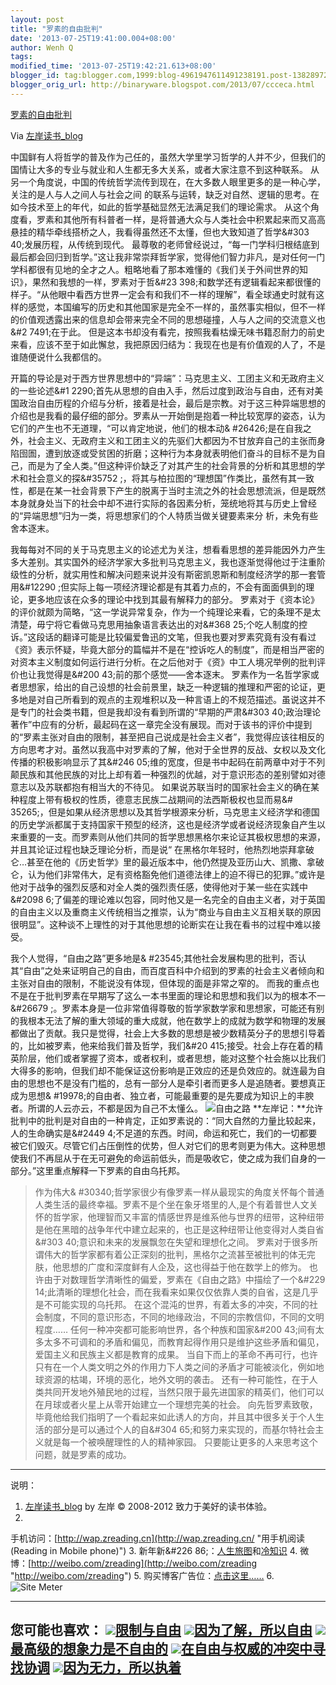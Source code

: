 ```yaml
---
layout: post
title: "罗素的自由批判"
date: '2013-07-25T19:41:00.004+08:00'
author: Wenh Q
tags:
modified_time: '2013-07-25T19:42:21.613+08:00'
blogger_id: tag:blogger.com,1999:blog-4961947611491238191.post-1382897248356031572
blogger_orig_url: http://binaryware.blogspot.com/2013/07/ccceca.html
---
```


[
罗素的自由批判](http://zreading.cn.feedsportal.com/c/35042/f/647833/s/2f1ab3b6/sc/22/l/0L0Szreading0Bcn0Carchives0C3910A0Bhtml/story01.htm)

Via [左岸读书_blog](http://www.zreading.cn/)

中国鲜有人将哲学的普及作为己任的，虽然大学里学习哲学的人并不少，但我们的国情让大多的专业与就业和人生都无多大关系，或者大家注意不到这种联系。
从另一个角度说，中国的传统哲学流传到现在，在大多数人眼里更多的是一种心学，关注的是人与人之间人与社会之间
的联系与运转，缺乏对自然、逻辑的思考。在如今技术至上的年代，如此的哲学基础显然无法满足我们的理论需求。
从这个角度看，罗素和其他所有科普者一样，是将普通大众与人类社会中积累起来而又高高悬挂的精华牵线搭桥之人，我看得虽然还不太懂，但也大致知道了哲学&#303
40;发展历程，从传统到现代。
最尊敬的老师曾经说过，“每一门学科归根结底到最后都会回归到哲学。”这让我非常崇拜哲学家，觉得他们智力非凡，是对任何一门学科都很有见地的全才之人。粗略地看了那本难懂的《我们关于外间世界的知识》，果然和我想的一样，罗素对于哲&#23
398;和数学还有逻辑看起来都很懂的样子。“从他眼中看西方世界一定会有和我们不一样的理解”，看全球通史时就有这样的感觉，本国编写的历史和其他国家是完全不一样的，虽然事实相似，但不一样的价值观透露出来的信息却会带来完全不同的思想碰撞，人与人之间的交流意义也&#2
7491;在于此。
但是这本书却没有看完，按照我看枯燥无味书籍忍耐力的前史来看，应该不至于如此懈怠，我把原因归结为：我现在也是有价值观的人了，不是谁随便说什么我都信的。

开篇的导论是对于西方世界思想中的“异端”：马克思主义、工团主义和无政府主义的一些论述&#1
2290;首先从思想的自由入手，然后过度到政治与自由，还有对美国政治自由历程的介绍与分析，接着是社会，最后是宗教。对于这三种异端思想的介绍也是我看的最仔细的部分。罗素从一开始倒是抱着一种比较宽厚的姿态，认为它们的产生也不无道理，“可以肯定地说，他们的根本动&
#26426;是在自我之外，社会主义、无政府主义和工团主义的先驱们大都因为不甘放弃自己的主张而身陷囹圄，遭到放逐或受贫困的折磨；这种行为本身就表明他们奋斗的目标不是为自己，而是为了全人类。”但这种评价缺乏了对其产生的社会背景的分析和其思想的学术和社会意义的探&#35752
;，将其与柏拉图的“理想国”作类比，虽然有其一致性，都是在某一社会背景下产生的脱离于当时主流之外的社会思想流派，但是既然本身就身处当下的社会中却不进行实际的各因素分析，笼统地将其与历史上曾经的“异端思想”归为一类，将思想家们的个人特质当做关键要素来分
析，未免有些舍本逐末。

我每每对不同的关于马克思主义的论述尤为关注，想看看思想的差异能因外力产生多大差别。其实国外的经济学家大多批判马克思主义，我也逐渐觉得他过于注重阶级性的分析，就实用性和解决问题来说并没有斯密凯恩斯和制度经济学的那一套管用&#12290
;但实际上每一项经济理论都是有其着力点的，不会有面面俱到的理论，更多地应该在众多的理论中找到其最有解释力的部分。
罗素对于《资本论》的评价就颇为简略，“这一学说异常复杂，作为一个纯理论来看，它的条理不是太清楚，毋宁将它看做马克思用抽象语言表达出的对&#368
25;个吃人制度的控诉。”这段话的翻译可能是比较偏爱鲁迅的文笔，但我也要对罗素究竟有没有看过《资》表示怀疑，毕竟大部分的篇幅并不是在“控诉吃人的制度”，而是相当严密的对资本主义制度如何运行进行分析。在之后他对于《资》中工人境况举例的批判评价也让我觉得是&#200
43;前的那个感觉——舍本逐末。
罗素作为一名哲学家或者思想家，给出的自己设想的社会前景里，缺乏一种逻辑的推理和严密的论证，更多地是对自己所看到的观点的主观堆积以及一种言语上的不规范描述。虽说这并不是专门的社会类书籍，但是我却没有看到所谓的“早期的严肃&#303
40;政治理论著作”中应有的分析，最起码在这一章完全没有展现。而对于该书的评价中提到的“罗素主张对自由的限制，甚至把自己说成是社会主义者”，我觉得应该往相反的方向思考才对。虽然以我高中对罗素的了解，他对于全世界的反战、女权以及文化传播的积极影响显示了其&#246
05;维的宽度，但是书中起码在前两章中对于不列颠民族和其他民族的对比上却有着一种强烈的优越，对于意识形态的差别譬如对德意志以及苏联都抱有相当大的不待见。
如果说苏联当时的国家社会主义的确在某种程度上带有极权的性质，德意志民族二战期间的法西斯极权也显而易&#
35265;，但是如果从经济思想以及其哲学根源来分析，马克思主义经济学和德国的历史学派都属于支持国家干预型的经济，这也是经济学或者说经济现象自产生以来重要的一支。而罗素则从他们共同的哲学思想黑格尔来论证其极权思想的来源，并且其论证过程也缺乏理论分析，而是说“
在黑格尔年轻时，他热烈地崇拜拿破仑…甚至在他的《历史哲学》里的最近版本中，他仍然提及亚历山大、凯撒、拿破仑，认为他们非常伟大，足有资格豁免他们道德法律上的迫不得已的犯罪。”或许是他对于战争的强烈反感和对全人类的强烈责任感，使得他对于某一些在实践中&#2098
6;了偏差的理论难以包容，同时他又是一名完全的自由主义者，对于英国的自由主义以及重商主义传统相当之推崇，认为“商业与自由主义互相关联的原因很明显”。这种谈不上理性的对于其他思想的论断实在让我在看书的过程中难以接受。

我个人觉得，“自由之路”更多地是&
#23545;其他社会发展构思的批判，否认其“自由”之处来证明自己的自由，而百度百科中介绍到的罗素的社会主义者倾向和主张对自由的限制，不能说没有体现，但体现的面是非常之窄的。
而我的重点也不是在于批判罗素在早期写了这么一本书里面的理论和思想和我们以为的根本不一&#26679
;。罗素本身是一位非常值得尊敬的哲学家数学家和思想家，可能还有别的我根本无法了解的重大领域的重大成就，他在数学上的成就为数学和物理的发展都做出了贡献。我只是觉得，社会上大多数的思想是被少数精英分子的思想引导着的，比如被罗素，他来给我们普及哲学，我们&#20
415;接受。社会上存在着的精英阶层，他们或者掌握了资本，或者权利，或者思想，能对这整个社会施以比我们大得多的影响，但我们却不能保证这份影响是正效应的还是负效应的。就连最为自由的思想也不是没有门槛的，总有一部分人是牵引者而更多人是追随者。要想真正成为思想&
#19978;的自由者、独立者，可能最重要的是先要成为知识上的丰腴者。所谓的人云亦云，不都是因为自己不太懂么。
![自由之路](http://www.zreading.net/wp-content/uploads/2013/07/freedom.jpg)
**左岸记：**允许批判中的批判是对自由的一种肯定，正如罗素说的：“同大自然的力量比较起来，人的生命确实是&#2449
4;不足道的东西。时间，命运和死亡，我们的一切都要被它们毁灭。尽管它们占压倒性的优势，但人对它们的思考则更为伟大。这种思想使我们不再屈从于在无可避免的命运前低头，而是吸收它，使之成为我们自身的一部分。”这里重点解释一下罗素的自由乌托邦。

> 作为伟大&
> #30340;哲学家很少有像罗素一样从最现实的角度关怀每个普通人类生活的最终幸福。罗素不是个坐在象牙塔里的人,是个有着普世人文关怀的哲学家，他理智而又丰富的情感世界是维系他与世界的纽带，这种纽带是他在黑暗的战争年代中建立起来的，也正是这种纽带让他变得对人类自省&#303
> 40;意识和未来的发展飘忽在失望和理想化之间。
> 罗素对于很多所谓伟大的哲学家都有着公正深刻的批判，黑格尔之流甚至被批判的体无完肤，他思想的广度和深度鲜有人企及，这也得益于他在数学上的修为。
> 也许由于对数理哲学清晰性的偏爱，罗素在《自由之路》中描绘了一个&#229
> 14;此清晰的理想化社会，而在我看来如果仅仅依靠人类的自省，这是几乎是不可能实现的乌托邦。
> 在这个混沌的世界，有着太多的冲突，不同的社会制度，不同的意识形态，不同的地缘政治，不同的宗教信仰，不同的文明程度……
> 任何一种冲突都可能影响世界，各个种族和国家&#200
> 43;间有太多太多不可调和的矛盾和偏见，而教育起得作用只是维护这些矛盾和偏见，爱国主义和民族主义都是教育的成果。
> 当自下而上的革命不再可行，也许只有在一个人类文明之外的作用力下人类之间的矛盾才可能被淡化，例如地球资源的枯竭，环境的恶化，地外文明的袭击。
> 还有一种可能性，在于人类共同开发地外殖民地的过程，当然只限于最先进国家的精英们，他们可以在月球或者火星上从零开始建立一个理想完美的社会。
> 向先哲罗素致敬，毕竟他给我们指明了一个看起来如此诱人的方向，并且其中很多关于个人生活的部分是可以通过个人的自&#304
> 65;和努力来实现的，而基尔特社会主义就是每一个被唤醒理性的人的精神家园。
> 只要能让更多的人来思考这个问题，就是罗素的成功。

* * * * *

说明：
1. [左岸读书_blog](http://zreading.cn/) by 左岸 © 2008-2012
致力于美好的读书体验。
2.
手机访问：[http://wap.zreading.cn](http://wap.zreading.cn/ "用手机阅读(Reading in Mobile phone)")
3. 新年新&#226
86;：[人生旅图](http://www.zreading.net/ "人生旅图")和[冷知识](http://www.zreading.net/lenzhishi "冷知识")
4.
微博：[http://weibo.com/zreading](http://weibo.com/zreading "http://weibo.com/zreading")
5.
购买博客广告位：[点击这里……](http://www.zreading.cn/about#ad "看了会心动!")
6. ![Site Meter](http://s12.sitemeter.com/meter.asp?site=s12zxfclz)

  --------------------------------------------------------------------------------------------------------------------------------------------------------------------------------------------------------------------------------------------------------
  **您可能也喜欢：**
  ![](http://static.wumii.cn/images/widget/widget_solidPoint.gif)[限制与自由](http://app.wumii.com/ext/redirect?url=http%3A%2F%2Fwww.zreading.cn%2Farchives%2F2423.html&from=http%3A%2F%2Fwww.zreading.cn%2Farchives%2F3910.html)
  ![](http://static.wumii.cn/images/widget/widget_solidPoint.gif)[因为了解，所以自由](http://app.wumii.com/ext/redirect?url=http%3A%2F%2Fwww.zreading.cn%2Farchives%2F2407.html&from=http%3A%2F%2Fwww.zreading.cn%2Farchives%2F3910.html)
  ![](http://static.wumii.cn/%20%20%20images/widget/widget_solidPoint.gif)[最高级的想象力是不自由的](http://app.wumii.com/ext/redirect?url=http%3A%2F%2Fwww.zreading.cn%2Farchives%2F1590.html&from=http%3A%2F%2Fwww.zreading.cn%2Farchives%2F3910.html)
  ![](http://static.wumii.cn/images/widget/widget_solidPoint.gif)[在自由与权威的冲突中寻找协调](http://app.wumii.com/ext/redirect?url=http%3A%2F%2Fwww.zreading.cn%2Farchives%2F1955.html&from=http%3A%2F%2Fwww.zreading.cn%2Farchives%2F3910.html)
  ![](http://static.wumii.cn/images/widget/widget_solidPoint.gif)[因为无力，所以执着](http://app.wumii.com/ext/redirect?url=http%3A%2F%2Fwww.zreading.cn%2Farchives%2F2495.html&from=http%3A%2F%2Fwww.zreading.cn%2Farchives%2F3910.html)
  --------------------------------------------------------------------------------------------------------------------------------------------------------------------------------------------------------------------------------------------------------
